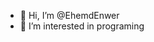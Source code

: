 - 👋 Hi, I’m @EhemdEnwer
- 👀 I’m interested in programing

<!---
EhemdEnwer/EhemdEnwer is a ✨ special ✨ repository because its `README.md` (this file) appears on your GitHub profile.
You can click the Preview link to take a look at your changes.
--->
